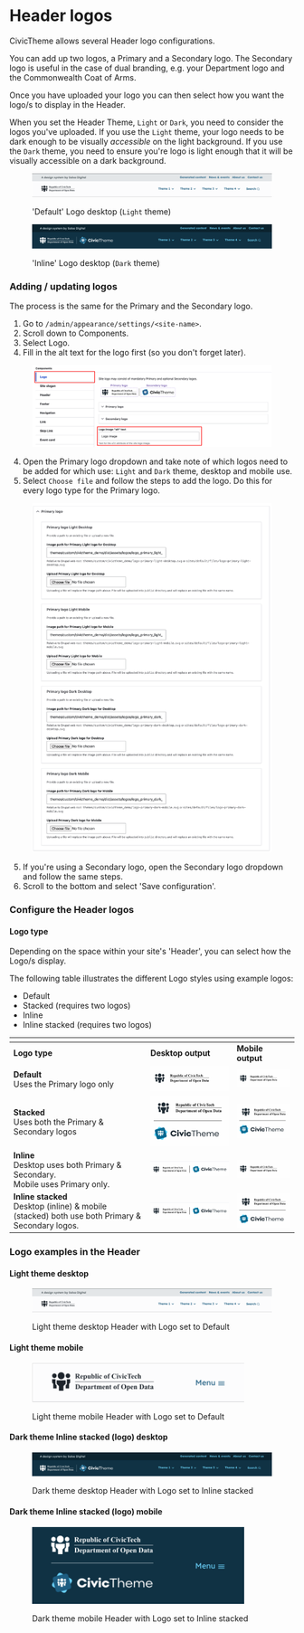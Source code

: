 # Header logos

CivicTheme allows several Header logo configurations.&#x20;

You can add up two logos, a Primary and a Secondary logo. The Secondary logo is useful in the case of dual branding, e.g. your Department logo and the Commonwealth Coat of Arms.

Once you have uploaded your logo you can then select how you want the logo/s to display in the Header.

When you set the Header Theme, `Light` or `Dark`, you need to consider the logos you've uploaded. If you use the `Light` theme, your logo needs to be dark enough to be visually _accessible_ on the light background. If you use the `Dark` theme, you need to ensure you're logo is light enough that it will be visually accessible on a dark background.&#x20;

<figure><img src="../../../.gitbook/assets/header-light-default-desktop.png" alt=""><figcaption><p>'Default' Logo desktop (<code>Light</code> theme)</p></figcaption></figure>

<figure><img src="../../../.gitbook/assets/header-dark-inline-stacked-desktop.png" alt=""><figcaption><p>'Inline' Logo desktop (<code>Dark</code> theme)</p></figcaption></figure>

### Adding / updating logos <a href="#updatinglogos-step3-updatingtheprimarylogo" id="updatinglogos-step3-updatingtheprimarylogo"></a>

The process is the same for the Primary and the Secondary logo.

1. Go to `/admin/appearance/settings/<site-name>`.
2. Scroll down to Components.
3. Select Logo.
4. Fill in the alt text for the logo first (so you don't forget later).

<figure><img src="../../../.gitbook/assets/logo-settings.png" alt=""><figcaption></figcaption></figure>

4. Open the Primary logo dropdown and take note of which logos need to be added for which use: `Light` and `Dark` theme, desktop and mobile use.
5. Select `Choose file` and follow the steps to add the logo. Do this for every logo type for the Primary logo.

<figure><img src="../../../.gitbook/assets/logo-primary.png" alt=""><figcaption></figcaption></figure>

5. If you're using a Secondary logo, open the Secondary logo dropdown and follow the same steps.&#x20;
6. Scroll to the bottom and select 'Save configuration'.

### Configure the Header logos <a href="#updatinglogos-summary" id="updatinglogos-summary"></a>

#### Logo type <a href="#header-logotype" id="header-logotype"></a>

Depending on the space within your site's 'Header', you can select how the Logo/s display.&#x20;

The following table illustrates the different Logo styles using example logos:

* Default
* Stacked (requires two logos)
* Inline
* Inline stacked (requires two logos)

<table data-header-hidden><thead><tr><th width="228.33333333333331"></th><th></th><th></th></tr></thead><tbody><tr><td><strong>Logo type</strong></td><td><strong>Desktop output</strong></td><td><strong>Mobile output</strong></td></tr><tr><td><strong>Default</strong><br>Uses the Primary logo only</td><td><img src="../../../.gitbook/assets/2642903128.png" alt=""></td><td><img src="../../../.gitbook/assets/2642903128.png" alt=""></td></tr><tr><td><strong>Stacked</strong><br>Uses both the Primary &#x26; Secondary logos</td><td><img src="../../../.gitbook/assets/2643329071.png" alt=""></td><td><img src="../../../.gitbook/assets/2643329071.png" alt=""></td></tr><tr><td><strong>Inline</strong><br>Desktop uses both Primary &#x26; Secondary.<br>Mobile uses Primary only.</td><td><img src="../../../.gitbook/assets/2642640970.png" alt=""></td><td><img src="../../../.gitbook/assets/2642903128.png" alt=""></td></tr><tr><td><strong>Inline stacked</strong><br>Desktop (inline) &#x26; mobile (stacked) both use both Primary &#x26; Secondary logos.</td><td><img src="../../../.gitbook/assets/2643329079.png" alt=""></td><td><img src="../../../.gitbook/assets/2643329071.png" alt=""></td></tr></tbody></table>

### Logo examples in the Header

#### Light theme desktop

<figure><img src="../../../.gitbook/assets/header-light-default-desktop.png" alt=""><figcaption><p>Light theme desktop Header with Logo set to Default</p></figcaption></figure>

#### Light theme mobile

<div align="left"><figure><img src="../../../.gitbook/assets/header-light-default-mobile.png" alt="" width="375"><figcaption><p>Light theme mobile Header with Logo set to Default</p></figcaption></figure></div>

#### Dark theme Inline stacked (logo) desktop

<figure><img src="../../../.gitbook/assets/header-dark-inline-stacked-desktop.png" alt=""><figcaption><p>Dark theme desktop Header with Logo set to Inline stacked</p></figcaption></figure>

#### Dark theme Inline stacked (logo) mobile

<div align="left"><figure><img src="../../../.gitbook/assets/header-dark-inline-stacked-mobile.png" alt="" width="375"><figcaption><p>Dark theme mobile Header with Logo set to Inline stacked</p></figcaption></figure></div>
